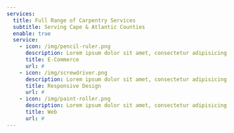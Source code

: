 ```yaml
---
services:
  title: Full Range of Carpentry Services
  subtitle: Serving Cape & Atlantic Counties
  enable: true
  service:
    - icon: /img/pencil-ruler.png
      description: Lorem ipsum dolor sit amet, consectetur adipisicing elit. Minima maxime quam architecto quo inventore harum ex magni, dicta impedit. 1
      title: E-Commerce
      url: #
    - icon: /img/screwdriver.png
      description: Lorem ipsum dolor sit amet, consectetur adipisicing elit. Minima maxime quam architecto quo inventore harum ex magni, dicta impedit.
      title: Responsive Design
      url: #
    - icon: /img/paint-roller.png
      description: Lorem ipsum dolor sit amet, consectetur adipisicing elit. Minima maxime quam architecto quo inventore harum ex magni, dicta impedit.
      title: Web
      url: #
---
```

